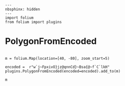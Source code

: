 ```{code-cell} ipython3
---
nbsphinx: hidden
---
import folium
from folium import plugins
```

# PolygonFromEncoded

```{code-cell} ipython3

m = folium.Map(location=[40, -80], zoom_start=5)

encoded =  r"w`j~FpxivO}jz@qnnCd}~Bsa{@~f`C`lkH"
plugins.PolygonFromEncoded(encoded=encoded).add_to(m)

m
```
